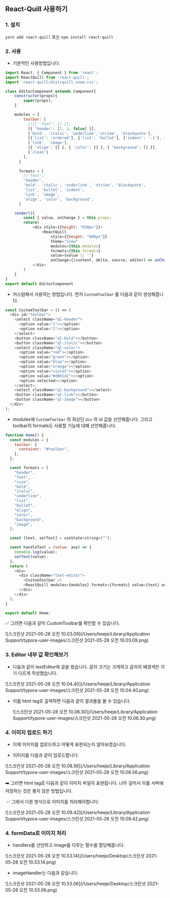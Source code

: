 ## React-Quill 사용하기



### 1. 설치

`yarn add react-quill` 또는 `npm install react-quill`



### 2. 사용

- 기본적인 사용방법입니다. 

```js
import React, { Component } from 'react';
import ReactQuill from 'react-quill';
import 'react-quill/dist/quill.snow.css';

class EditorComponent extends Component{
    constructor(props){
        super(props);
    }

    modules = {
        toolbar: [
          //[{ 'font': [] }],
          [{ 'header': [1, 2, false] }],
          ['bold', 'italic', 'underline','strike', 'blockquote'],
          [{'list': 'ordered'}, {'list': 'bullet'}, {'indent': '-1'}, {'indent': '+1'}],
          ['link', 'image'],
          [{ 'align': [] }, { 'color': [] }, { 'background': [] }],          // dropdown with defaults from theme
          ['clean']
        ],
      }
    
      formats = [
        //'font',
        'header',
        'bold', 'italic', 'underline', 'strike', 'blockquote',
        'list', 'bullet', 'indent',
        'link', 'image',
        'align', 'color', 'background',        
      ]

    render(){
        const { value, onChange } = this.props;
        return(
            <div style={{height: "650px"}}>
                <ReactQuill 
                    style={{height: "600px"}} 
                    theme="snow" 
                    modules={this.modules} 
                    formats={this.formats} 
                    value={value || ''} 
                    onChange={(content, delta, source, editor) => onChange(editor.getHTML())} />
            </div>
        )
    }
}
export default EditorComponent
```



- 커스텀해서 사용하는 방법입니다. 먼저 `CustomToolbar` 를 다음과 같이 생성해줍니다. 

```js
const CustomToolbar = () => (
  <div id="toolbar">
    <select className="ql-header">
      <option value="1"></option>
      <option value="2"></option>
    </select>
    <button className="ql-bold"></button>
    <button className="ql-italic"></button>
    <select className="ql-color">
      <option value="red"></option>
      <option value="green"></option>
      <option value="blue"></option>
      <option value="orange"></option>
      <option value="violet"></option>
      <option value="#d0d1d2"></option>
      <option selected></option>
    </select>
    <select className="ql-background"></select>
    <button className="ql-link"></button>
    <button className="ql-image"></button>
  </div>
);
```



- modules에 `CustomToolbar` 의 최상단 `div` 의 id 값을 선언해줍니다. 그리고 toolbar의 formats도 사용할 기능에 대해 선언해줍니다. 

```js
function Home() {
  const modules = {
    toolbar: {
      container: "#toolbar",
    },
  };

  const formats = [
    "header",
    "font",
    "size",
    "bold",
    "italic",
    "underline",
    "list",
    "bullet",
    "align",
    "color",
    "background",
    "image",
  ];

  const [text, setText] = useState<string>("");

  const handleText = (value: any) => {
    console.log(value);
    setText(value);
  };
  return (
    <div>
      <div className="text-editor">
        <CustomToolbar />
        <ReactQuill modules={modules} formats={formats} value={text} onChange={handleText} />
      </div>
    </div>
  );
}

export default Home;
```





✅ 그러면 다음과 같이 CustomToolbar를 확인할 수 있습니다. 

![스크린샷 2021-05-28 오전 10.03.09](/Users/heeje/Library/Application Support/typora-user-images/스크린샷 2021-05-28 오전 10.03.09.png)



### 3. Editor 내부 값 확인해보기



- 다음과 같이 textEditor에 글을 썼습니다. 글자 크기는 크게하고 글자의 배경색은 각기 다르게 작성했습니다. 

![스크린샷 2021-05-28 오전 10.04.40](/Users/heeje/Library/Application Support/typora-user-images/스크린샷 2021-05-28 오전 10.04.40.png)



- 이를 html tag로 출력하면 다음과 같이 결과물을 볼 수 있습니다. 

   ![스크린샷 2021-05-28 오전 10.06.30](/Users/heeje/Library/Application Support/typora-user-images/스크린샷 2021-05-28 오전 10.06.30.png)







### 4. 이미지 업로드 하기

- 이제 이미지를 업로드하고 어떻게 표현되는지 알아보겠습니다. 



- 이미지를 다음과 같이 업로드합니다. 

![스크린샷 2021-05-28 오전 10.08.56](/Users/heeje/Library/Application Support/typora-user-images/스크린샷 2021-05-28 오전 10.08.56.png)





➡️ 그러면 html tag로 다음과 같이 이미지 파일이 표현됩니다. 너무 길어서 이를 서버에 저장하는 것은 좋지 않은 방법입니다. 

​	✅ 그래서 다른 방식으로 이미지를 처리해야합니다. 

![스크린샷 2021-05-28 오전 10.09.42](/Users/heeje/Library/Application Support/typora-user-images/스크린샷 2021-05-28 오전 10.09.42.png)







### 4. formData로 이미지 처리

- handlers를 선언하고 image를 다루는 함수를 할당해줍니다. 

![스크린샷 2021-05-28 오전 10.53.14](/Users/heeje/Desktop/스크린샷 2021-05-28 오전 10.53.14.png)





- imageHandler는 다음과 같습니다. 

![스크린샷 2021-05-28 오전 10.53.06](/Users/heeje/Desktop/스크린샷 2021-05-28 오전 10.53.06.png)

